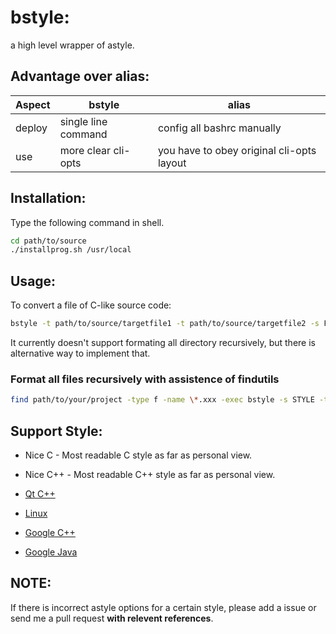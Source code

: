# bstyle:
a high level wrapper of astyle.

## Advantage over alias:
|Aspect|bstyle|alias|
|---|---|---|
|deploy|single line command|config all bashrc manually|
|use|more clear cli-opts|you have to obey original cli-opts layout|


## Installation:

Type the following command in shell.

```bash
cd path/to/source
./installprog.sh /usr/local
```

## Usage:

To convert a file of C-like source code:

```bash
bstyle -t path/to/source/targetfile1 -t path/to/source/targetfile2 -s FavoriteStyle
```

It currently doesn't support formating all directory recursively, but there is alternative way to implement that.

### Format all files recursively with assistence of findutils

```bash
find path/to/your/project -type f -name \*.xxx -exec bstyle -s STYLE -t {} \;
```

## Support Style:

- Nice C - Most readable C style as far as personal view.


- Nice C++ - Most readable C++ style as far as personal view.

 
- [Qt C++](https://wiki.qt.io/Qt_Coding_Style)


- [Linux](https://www.kernel.org/doc/html/v4.10/_sources/process/coding-style.txt)


- [Google C++](https://google.github.io/styleguide/cppguide.html)


- [Google Java](https://google.github.io/styleguide/javaguide.html)


## NOTE:

If there is incorrect astyle options for a certain style, please add a issue or send me a pull request **with relevent references**.

